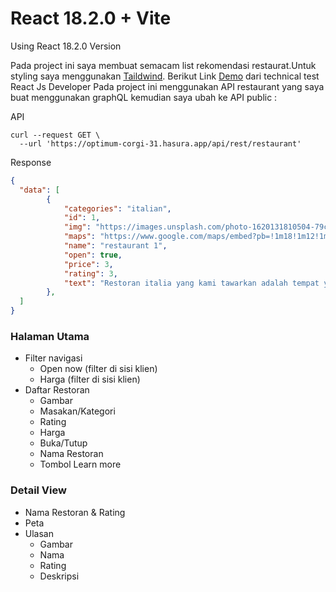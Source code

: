 # React 18.2.0 + Vite

Using React 18.2.0 Version



Pada project ini saya membuat semacam list rekomendasi restaurat.Untuk styling saya menggunakan [Taildwind](https://tailwindcss.com/).
Berikut Link [Demo](https://666d8271a47b0ad771485512--funny-sprite-571a48.netlify.app/) dari technical test React Js Developer
Pada project ini menggunakan API restaurant yang saya buat menggunakan graphQL kemudian saya ubah ke API public :

API
```shell
curl --request GET \
  --url 'https://optimum-corgi-31.hasura.app/api/rest/restaurant'
```
Response
```json
{
  "data": [
        {
            "categories": "italian",
            "id": 1,
            "img": "https://images.unsplash.com/photo-1620131810504-79cc8cb61a70?crop=entropy&cs=tinysrgb&fit=crop&fm=jpg&h=700&ixid=MnwxfDB8MXxyYW5kb218MHx8cmVzdGF1cmFudHx8fHx8fDE2OTgzNTM0MTc&ixlib=rb-4.0.3&q=80&utm_campaign=api-credit&utm_medium=referral&utm_source=unsplash_source&w=900",
            "maps": "https://www.google.com/maps/embed?pb=!1m18!1m12!1m3!1d3957.8120401320184!2d112.7379284!3d-7.262220399999998!2m3!1f0!2f0!3f0!3m2!1i1024!2i768!4f13.1!3m3!1m2!1s0x2dd7f95e09ff5ded%3A0xc04881c8a397ffa1!2sHacienda!5e0!3m2!1sid!2sid!4v1698364035471!5m2!1sid!2sid",
            "name": "restaurant 1",
            "open": true,
            "price": 3,
            "rating": 3,
            "text": "Restoran italia yang kami tawarkan adalah tempat yang menyuguhkan pengalaman kuliner autentik dari Jepang, menggabungkan cita rasa yang lezat dengan atmosfer yang tenang dan indah. Dengan dekorasi yang dipenuhi elemen-elemen italia yang elegan."
        },
  ]
}
```

### Halaman Utama

- Filter navigasi
  - Open now (filter di sisi klien)
  - Harga (filter di sisi klien)
- Daftar Restoran
  - Gambar 
  - Masakan/Kategori 
  - Rating
  - Harga
  - Buka/Tutup
  - Nama Restoran
  - Tombol Learn more

### Detail View

- Nama Restoran & Rating
- Peta 
- Ulasan
  - Gambar
  - Nama
  - Rating
  - Deskripsi






